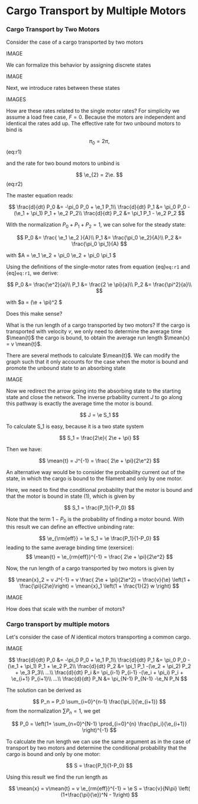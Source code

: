 # Cargo Transport by Multiple Motors

### Cargo Transport by Two Motors

Consider the case of a cargo transported by two motors

IMAGE

We can formalize this behavior by assigning discrete states

IMAGE

Next, we introduce rates between these states

IMAGES

How are these rates related to the single motor rates? For simplicity we assume a load free case, $F=0$. Because the motors are independent and identical the rates add up. The effective rate for two unbound motors to bind is

$$
\pi_{0} = 2\pi,
$$ (eq:r1)

and the rate for two bound motors to unbind is

$$
\e_{2} = 2\e.
$$ (eq:r2)

The master equation reads:

$$
\frac{d}{dt} P_0 &= -\pi_0 P_0 + \e_1 P_1\\ 
\frac{d}{dt} P_1 &= \pi_0 P_0 -(\e_1 + \pi_1) P_1 + \e_2 P_2\\
\frac{d}{dt} P_2 &= \pi_1 P_1 - \e_2 P_2
$$

With the normalization $P_0 + P_1 + P_2 = 1$, we can solve for the steady state:

$$
P_0 &= \frac{ \e_1 \e_2 }{A}\\
P_1 &= \frac{\pi_0 \e_2}{A}\\
P_2 &= \frac{\pi_0 \pi_1}{A}
$$

with $A = \e_1 \e_2 + \pi_0 \e_2 + \pi_0 \pi_1 $

Using the definitions of the single-motor rates from equation {eq}`eq:r1` and {eq}`eq:r1`, we derive:

$$
P_0 &= \frac{\e^2}{a}\\
P_1 &= \frac{2 \e \pi}{a}\\
P_2 &= \frac{\pi^2}{a}\\
$$

with $a = (\e + \pi)^2 $

Does this make sense?

What is the run length of a cargo transported by two motors? If the cargo is transported with velocity $v$, we only need to determine the average time $\mean{t}$ the cargo is bound, to obtain the average run length $\mean{x} = v \mean{t}$.

There are several methods to calculate $\mean{t}$. We can modify the graph such that it only accounts for the case when the motor is bound and promote the unbound state to an absorbing state

IMAGE

Now we redirect the arrow going into the absorbing state to the starting state and close the network. The inverse prbability current $J$ to go along this pathway is exactly the average time the motor is bound.

$$
J = \e S_1
$$

To calculate S_1 is easy, because it is a two state system

$$
S_1 = \frac{2\e}{ 2\e + \pi}
$$

Then we have:

$$
\mean{t} = J^{-1} = \frac{ 2\e + \pi}{2\e^2}
$$

An alternative way would be to consider the probability current out of the state, in which the cargo is bound to the filament and only by one motor.

Here, we need to find the conditional probability that the motor is bound and that the motor is bound in state $(1)$, which is given by

$$
S_1 = \frac{P_1}{1-P_0}
$$

Note that the term $1-P_0$ is the probability of finding a motor bound. With this result we can define an effective unbinding rate:

$$
\e_{\rm{eff}} = \e S_1 = \e \frac{P_1}{1-P_0}
$$
leading to the same average binding time (exersice):
$$
\mean{t} = \e_{rm{eff}}^{-1} = \frac{ 2\e + \pi}{2\e^2}
$$


Now, the run length of a cargo transported by two motors is given by

$$
\mean{x}_2 = v J^{-1} = v \frac{ 2\e + \pi}{2\e^2} = \frac{v}{\e} \left(1 + \frac{\pi}{2\e}\right) = \mean{x}_1 \left(1 + \frac{1}{2} w \right)
$$

IMAGE

How does that scale with the number of motors?


### Cargo transport by multiple motors

Let's consider the case of $N$ identical motors transporting a common cargo.

IMAGE

$$
\frac{d}{dt} P_0 &= -\pi_0 P_0 + \e_1 P_1\\ 
\frac{d}{dt} P_1 &= \pi_0 P_0 -(\e_1 + \pi_1) P_1 + \e_2 P_2\\
\frac{d}{dt} P_2 &= \pi_1 P_1 -(\e_2 + \pi_2) P_2 + \e_3 P_3\\
...\\
\frac{d}{dt} P_i &= \pi_{i-1} P_{i-1} -(\e_i + \pi_i) P_i + \e_{i+1} P_{i+1}\\
...\\
\frac{d}{dt} P_N &= \pi_{N-1} P_{N-1} -\e_N P_N
$$

The solution can be derived as

$$
P_n = P_0 \sum_{i=0}^{n-1} \frac{\pi_i}{\e_{i+1}}
$$
from the normalization $\sum P_n = 1$, we get

$$
P_0 = \left(1+ \sum_{n=0}^{N-1} \prod_{i=0}^{n} \frac{\pi_i}{\e_{i+1}} \right)^{-1}
$$

To calculate the run length we can use the same argument as in the case of transport by two motors and determine the conditional probability that the cargo is bound and only by one motor:

$$
S = \frac{P_1}{1-P_0}
$$

Using this result we find the run length as

$$
\mean{x} = v\mean{t} = v \e_{rm{eff}}^{-1} = \e S = \frac{v}{N\pi} \left( (1+\frac{\pi}{\e})^N - 1\right)
$$


